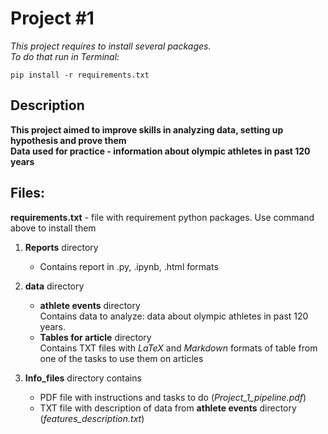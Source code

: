 # Project #1

_This project requires to install several packages._   
_To do that run in Terminal:_

```commandline
pip install -r requirements.txt
```

## Description

**This project aimed to improve skills in analyzing data, setting up hypothesis and prove them**  
**Data used for practice - information about olympic athletes in past 120 years**

## Files:

**requirements.txt** - file with requirement python packages. Use command above to install them

1) **Reports** directory
   - Contains report in .py, .ipynb, .html formats

2) **data** directory  
    - **athlete events** directory  
	Contains data to analyze: data about olympic athletes in past 120 years.  
    - **Tables for article** directory  
	Contains TXT files with _LaTeX_ and _Markdown_ formats of table from one of the tasks to use them on articles  

3) **Info_files** directory contains
    - PDF file with instructions and tasks to do (_Project_1_pipeline.pdf_)
    - TXT file with description of data from **athlete events** directory  (_features_description.txt_)
